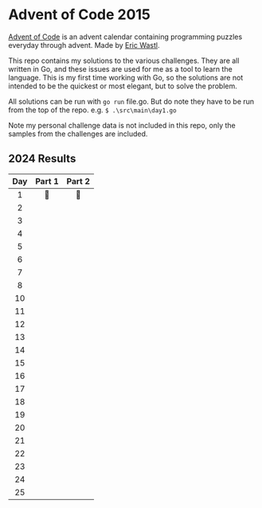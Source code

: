 # Advent of Code 2015

[Advent of Code](https://adventofcode.com/) is an advent calendar containing programming puzzles everyday through advent. Made by [Eric Wastl](https://was.tl/).

This repo contains my solutions to the various challenges. They are all written in Go, and these issues are used for me as a tool to learn the language. This is my first time working with Go, so the solutions are not intended to be the quickest or most elegant, but to solve the problem.

All solutions can be run with `go run` file.go. But do note they have to be run from the top of the repo. e.g. `$ .\src\main\day1.go`

Note my personal challenge data is not included in this repo, only the samples from the challenges are included.

## 2024 Results

| Day | Part 1 | Part 2 |
| :-: | :----: | :----: |
|  1  |   🌟   |   🌟   |
|  2  |        |        |
|  3  |        |        |
|  4  |        |        |
|  5  |        |        |
|  6  |        |        |
|  7  |        |        |
|  8  |        |        |
| 10  |        |        |
| 11  |        |        |
| 12  |        |        |
| 13  |        |        |
| 14  |        |        |
| 15  |        |        |
| 16  |        |        |
| 17  |        |        |
| 18  |        |        |
| 19  |        |        |
| 20  |        |        |
| 21  |        |        |
| 22  |        |        |
| 23  |        |        |
| 24  |        |        |
| 25  |        |        |
